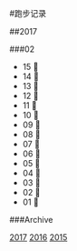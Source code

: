 #跑步记录

##2017

###02

* 15 🙇
* 14 🙇
* 13 🙇
* 12 💪
* 11 💪
* 10 💪
* 09 🙇
* 08 🙇
* 07 🙇
* 06 🙇
* 05 🙇
* 04 💪
* 03 💪
* 02 💪
* 01 💪









###Archive

[2017](/archive/2017.md)
[2016](/archive/2016.md)
[2015](/archive/2015.md)

